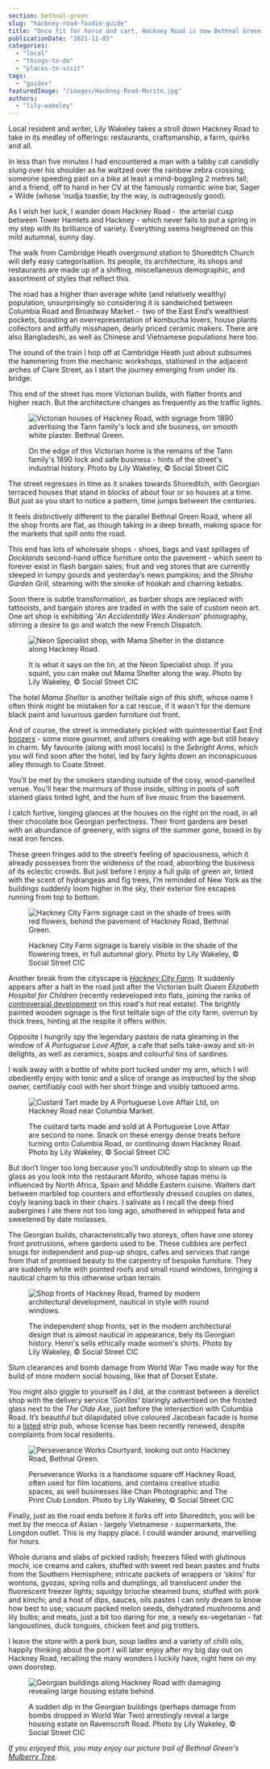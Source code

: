 ```yaml
---
section: bethnal-green
slug: "hackney-road-foodie-guide"
title: "Once fit for horse and cart, Hackney Road is now Bethnal Green’s artisanal and foodie heartland"
publicationDate: "2021-11-03"
categories: 
  - "local"
  - "things-to-do"
  - "places-to-visit"
tags: 
  - "guides"
featuredImage: "/images/Hackney-Road-Morito.jpg"
authors: 
  - "lily-wakeley"
---
```


Local resident and writer, Lily Wakeley takes a stroll down Hackney Road to take in its medley of offerings: restaurants, craftsmanship, a farm, quirks and all.

In less than five minutes I had encountered a man with a tabby cat candidly slung over his shoulder as he waltzed over the rainbow zebra crossing; someone speeding past on a bike at least a mind-boggling 2 metres tall; and a friend, off to hand in her CV at the famously romantic wine bar, Sager + Wilde (whose 'nudja toastie, by the way, is outrageously good). 

As I wish her luck, I wander down Hackney Road -  the arterial cusp between Tower Hamlets and Hackney - which never fails to put a spring in my step with its brilliance of variety. Everything seems heightened on this mild autumnal, sunny day.

The walk from Cambridge Heath overground station to Shoreditch Church will defy easy categorisation. Its people, its architecture, its shops and restaurants are made up of a shifting, miscellaneous demographic, and assortment of styles that reflect this. 

The road has a higher than average white (and relatively wealthy) population, unsurprisingly so considering it is sandwiched between Columbia Road and Broadway Market -  two of the East End’s wealthiest pockets, boasting an overrepresentation of kombucha lovers, house plants collectors and artfully misshapen, dearly priced ceramic makers. There are also Bangladeshi, as well as Chinese and Vietnamese populations here too.

The sound of the train I hop off at Cambridge Heath just about subsumes the hammering from the mechanic workshops, stationed in the adjacent arches of Clare Street, as I start the journey emerging from under its bridge. 

This end of the street has more Victorian builds, with flatter fronts and higher reach. But the architecture changes as frequently as the traffic lights.

<figure>

![Victorian houses of Hackney Road, with signage from 1890 advertising the Tann family's lock and sfe business, on smooth white plaster. Bethnal Green.](/images/John-Tanns-Reliance-Locks-Fire-Burglarproof-Safes-ron-Doors-1024x683.jpg)

<figcaption>

On the edge of this Victorian home is the remains of the Tann family's 1890 lock and safe business - hints of the street's industrial history. Photo by Lily Wakeley, © Social Street CIC

</figcaption>

</figure>

The street regresses in time as it snakes towards Shoreditch, with Georgian terraced houses that stand in blocks of about four or so houses at a time. But just as you start to notice a pattern, time jumps between the centuries. 

It feels distinctively different to the parallel Bethnal Green Road, where all the shop fronts are flat, as though taking in a deep breath, making space for the markets that spill onto the road.

This end has lots of wholesale shops - shoes, bags and vast spillages of _Docklands_ second-hand office furniture onto the pavement - which seem to forever exist in flash bargain sales; fruit and veg stores that are currently steeped in lumpy gourds and yesterday’s news pumpkins; and the _Shisha Garden Grill,_ steaming with the smoke of hookah and charring kebabs. 

Soon there is subtle transformation, as barber shops are replaced with tattooists, and bargain stores are traded in with the sale of custom neon art. One art shop is exhibiting ‘_An Accidentally Wes Anderson_’ photography, stirring a desire to go and watch the new French Dispatch.

<figure>

![Neon Specialist shop, with Mama Shelter in the distance along Hackney Road.](/images/neon-shop-front-1024x683.jpg)

<figcaption>

It is what it says on the tin, at the Neon Specialist shop. If you squint, you can make out Mama Shelter along the way. Photo by Lily Wakeley, © Social Street CIC

</figcaption>

</figure>

The hotel _Mama Shelter_ is another telltale sign of this shift, whose name I often think might be mistaken for a cat rescue, if it wasn’t for the demure black paint and luxurious garden furniture out front. 

And of course, the street is immediately pickled with quintessential East End [boozers](https://bethnalgreenlondon.co.uk/pubs-bethnal-green/) [](https://bethnalgreenlondon.co.uk/pubs-bethnal-green/)\- some more gourmet, and others creaking with age but still heavy in charm. My favourite (along with most locals) is the _Sebright Arms_, which you will find soon after the hotel, led by fairy lights down an inconspicuous alley through to Coate Street. 

You’ll be met by the smokers standing outside of the cosy, wood-panelled venue. You'll hear the murmurs of those inside, sitting in pools of soft stained glass tinted light, and the hum of live music from the basement. 

I catch furtive, longing glances at the houses on the right on the road, in all their chocolate box Georgian perfectness. Their front gardens are beset with an abundance of greenery, with signs of the summer gone, boxed in by neat iron fences. 

These green fringes add to the street’s feeling of spaciousness, which it already possesses from the wideness of the road, absorbing the business of its eclectic crowds. But just before I enjoy a full gulp of green air, tinted with the scent of hydrangeas and fig trees, I’m reminded of New York as the buildings suddenly loom higher in the sky, their exterior fire escapes running from top to bottom.

<figure>

![Hackney City Farm signage cast in the shade of trees with red flowers, behind the pavement of Hackney Road, Bethnal Green.](/images/Hackney-City-Farm-1024x683.jpg)

<figcaption>

Hackney City Farm signage is barely visible in the shade of the flowering trees, in full autumnal glory. Photo by Lily Wakeley, © Social Street CIC

</figcaption>

</figure>

Another break from the cityscape is _[Hackney City Farm](https://hackneycityfarm.co.uk)._ It suddenly appears after a halt in the road just after the Victorian built _Queen Elizabeth Hospital for Children_ (recently redeveloped into flats, joining the ranks of [controversial development](https://www.theguardian.com/world/2021/jan/09/property-developer-funds-pop-up-gay-bar-as-condition-of-planning-permission) on this road's hot real estate). The brightly painted wooden signage is the first telltale sign of the city farm, overrun by thick trees, hinting at the respite it offers within. 

Opposite I hungrily spy the legendary pasteis de nata gleaming in the window of _A Portuguese Love Affair,_ a cafe that sells take-away and sit-in delights, as well as ceramics, soaps and colourful tins of sardines.

I walk away with a bottle of white port tucked under my arm, which I will obediently enjoy with tonic and a slice of orange as instructed by the shop owner, certifiably cool with her short fringe and visibly tattooed arms. 

<figure>

![Custard Tart made by A Portuguese Love Affair Ltd, on Hackney Road near Columbia Market.](/images/Custard-Tarts-1024x683.jpg)

<figcaption>

The custard tarts made and sold at A Portuguese Love Affair are second to none. Snack on these energy dense treats before turning onto Columbia Road, or continuing down Hackney Road. Photo by Lily Wakeley, © Social Street CIC

</figcaption>

</figure>

But don’t linger too long because you’ll undoubtedly stop to steam up the glass as you look into the restaurant _Morito_, whose tapas menu is influenced by North Africa, Spain and Middle Eastern cuisine. Waiters dart between marbled top counters and effortlessly dressed couples on dates, coyly leaning back in their chairs. I salivate as I recall the deep fried aubergines I ate there not too long ago, smothered in whipped feta and sweetened by date molasses. 

The Georgian builds, characteristically two storeys, often have one storey front protrusions, where gardens used to be. These cubbies are perfect snugs for independent and pop-up shops, cafes and services that range from that of promised beauty to the carpentry of bespoke furniture. They are suddenly white with pointed roofs and small round windows, bringing a nautical charm to this otherwise urban terrain.

<figure>

![Shop fronts of Hackney Road, framed by modern architectural development, nautical in style with round windows.](/images/nautical-window-building-1024x683.jpg)

<figcaption>

The independent shop fronts, set in the modern architectural design that is almost nautical in appearance, bely its Georgian history. Henri's sells ethically made women's shirts. Photo by Lily Wakeley, © Social Street CIC

</figcaption>

</figure>

Slum clearances and bomb damage from World War Two made way for the build of more modern social housing, like that of Dorset Estate. 

You might also giggle to yourself as I did, at the contrast between a derelict shop with the delivery service _‘Gorillas’_ blaringly advertised on the frosted glass next to the _The Olde Axe_, just before the intersection with Columbia Road. It’s beautiful but dilapidated olive coloured Jacobean facade is home to a [listed](https://historicengland.org.uk/listing/the-list/list-entry/1392604) strip pub, whose license has been recently renewed, despite complaints from local residents.

<figure>

![Perseverance Works Courtyard, looking out onto Hackney Road, Bethnal Green.](/images/perserverance-square-1024x683.jpg)

<figcaption>

Perseverance Works is a handsome square off Hackney Road, often used for film locations, and contains creative studio spaces, as well businesses like Chan Photographic and The Print Club London. Photo by Lily Wakeley, © Social Street CIC

</figcaption>

</figure>

Finally, just as the road ends before it forks off into Shoreditch, you will be met by the mecca of Asian - largely Vietnamese - supermarkets, the Longdon outlet. This is my happy place. I could wander around, marvelling for hours. 

Whole durians and slabs of pickled radish; freezers filled with glutinous mochi, ice creams and cakes, stuffed with sweet red bean pastes and fruits from the Southern Hemisphere; intricate packets of wrappers or ‘skins’ for wontons, gyozas, spring rolls and dumplings, all translucent under the fluorescent freezer lights; squidgy brioche steamed buns, stuffed with pork and kimchi; and a host of dips, sauces, oils pastes I can only dream to know how best to use; vacuum packed melon seeds, dehydrated mushrooms and lily bulbs; and meats, just a bit too daring for me, a newly ex-vegetarian - fat langoustines, duck tongues, chicken feet and pig trotters. 

I leave the store with a pork bun, soup ladles and a variety of chilli oils, happily thinking about the port I will later enjoy after my big day out on Hackney Road, recalling the many wonders I luckily have, right here on my own doorstep.

<figure>

![Georgian buildings along Hackney Road with damaging revealing large housing estate behind.](/images/Buildings-with-bomb-damage-clearances2-1024x683.jpg)

<figcaption>

A sudden dip in the Georgian buildings (perhaps damage from bombs dropped in World War Two) arrestingly reveal a large housing estate on Ravenscroft Road. Photo by Lily Wakeley, © Social Street CIC

</figcaption>

</figure>

_If you enjoyed this, you may enjoy our picture trail of Bethnal Green's [Mulberry Tree](https://bethnalgreenlondon.co.uk/mulberry-tree-trail/)._
